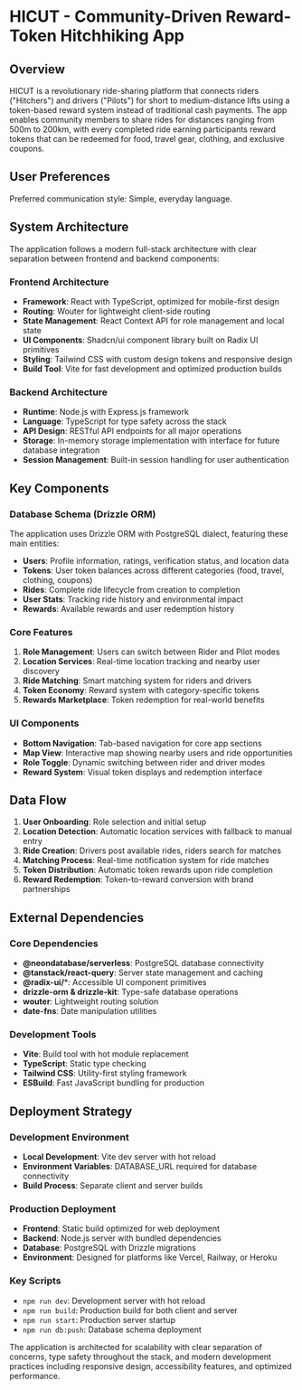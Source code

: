 # HICUT - Community-Driven Reward-Token Hitchhiking App

## Overview

HICUT is a revolutionary ride-sharing platform that connects riders ("Hitchers") and drivers ("Pilots") for short to medium-distance lifts using a token-based reward system instead of traditional cash payments. The app enables community members to share rides for distances ranging from 500m to 200km, with every completed ride earning participants reward tokens that can be redeemed for food, travel gear, clothing, and exclusive coupons.

## User Preferences

Preferred communication style: Simple, everyday language.

## System Architecture

The application follows a modern full-stack architecture with clear separation between frontend and backend components:

### Frontend Architecture
- **Framework**: React with TypeScript, optimized for mobile-first design
- **Routing**: Wouter for lightweight client-side routing
- **State Management**: React Context API for role management and local state
- **UI Components**: Shadcn/ui component library built on Radix UI primitives
- **Styling**: Tailwind CSS with custom design tokens and responsive design
- **Build Tool**: Vite for fast development and optimized production builds

### Backend Architecture
- **Runtime**: Node.js with Express.js framework
- **Language**: TypeScript for type safety across the stack
- **API Design**: RESTful API endpoints for all major operations
- **Storage**: In-memory storage implementation with interface for future database integration
- **Session Management**: Built-in session handling for user authentication

## Key Components

### Database Schema (Drizzle ORM)
The application uses Drizzle ORM with PostgreSQL dialect, featuring these main entities:
- **Users**: Profile information, ratings, verification status, and location data
- **Tokens**: User token balances across different categories (food, travel, clothing, coupons)
- **Rides**: Complete ride lifecycle from creation to completion
- **User Stats**: Tracking ride history and environmental impact
- **Rewards**: Available rewards and user redemption history

### Core Features
1. **Role Management**: Users can switch between Rider and Pilot modes
2. **Location Services**: Real-time location tracking and nearby user discovery
3. **Ride Matching**: Smart matching system for riders and drivers
4. **Token Economy**: Reward system with category-specific tokens
5. **Rewards Marketplace**: Token redemption for real-world benefits

### UI Components
- **Bottom Navigation**: Tab-based navigation for core app sections
- **Map View**: Interactive map showing nearby users and ride opportunities
- **Role Toggle**: Dynamic switching between rider and driver modes
- **Reward System**: Visual token displays and redemption interface

## Data Flow

1. **User Onboarding**: Role selection and initial setup
2. **Location Detection**: Automatic location services with fallback to manual entry
3. **Ride Creation**: Drivers post available rides, riders search for matches
4. **Matching Process**: Real-time notification system for ride matches
5. **Token Distribution**: Automatic token rewards upon ride completion
6. **Reward Redemption**: Token-to-reward conversion with brand partnerships

## External Dependencies

### Core Dependencies
- **@neondatabase/serverless**: PostgreSQL database connectivity
- **@tanstack/react-query**: Server state management and caching
- **@radix-ui/***: Accessible UI component primitives
- **drizzle-orm & drizzle-kit**: Type-safe database operations
- **wouter**: Lightweight routing solution
- **date-fns**: Date manipulation utilities

### Development Tools
- **Vite**: Build tool with hot module replacement
- **TypeScript**: Static type checking
- **Tailwind CSS**: Utility-first styling framework
- **ESBuild**: Fast JavaScript bundling for production

## Deployment Strategy

### Development Environment
- **Local Development**: Vite dev server with hot reload
- **Environment Variables**: DATABASE_URL required for database connectivity
- **Build Process**: Separate client and server builds

### Production Deployment
- **Frontend**: Static build optimized for web deployment
- **Backend**: Node.js server with bundled dependencies
- **Database**: PostgreSQL with Drizzle migrations
- **Environment**: Designed for platforms like Vercel, Railway, or Heroku

### Key Scripts
- `npm run dev`: Development server with hot reload
- `npm run build`: Production build for both client and server
- `npm run start`: Production server startup
- `npm run db:push`: Database schema deployment

The application is architected for scalability with clear separation of concerns, type safety throughout the stack, and modern development practices including responsive design, accessibility features, and optimized performance.